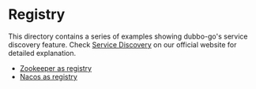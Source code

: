 # Registry

This directory contains a series of examples showing dubbo-go's service discovery feature. Check [Service Discovery][] on our official website for detailed explanation.

* [Zookeeper as registry](./zookeeper)
* [Nacos as registry](./nacos)

[Service Discovery]: https://dubbo-next.staged.apache.org/zh-cn/overview/manual/golang-sdk/tutorial/service-discovery
